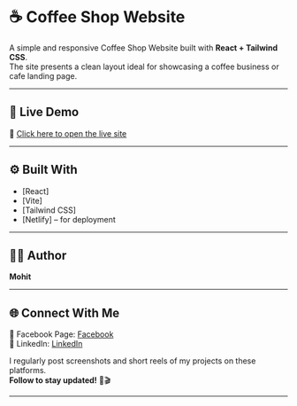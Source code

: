 # ☕ Coffee Shop Website

A simple and responsive Coffee Shop Website built with **React + Tailwind CSS**.  
The site presents a clean layout ideal for showcasing a coffee business or cafe landing page.

---

## 🚀 Live Demo  
🔗 [Click here to open the live site](https://your-site-name.netlify.app)

---

## ⚙️ Built With  
- [React]  
- [Vite]  
- [Tailwind CSS]  
- [Netlify] – for deployment

---

## 🧑‍💻 Author  
**Mohit**

---

## 🌐 Connect With Me  
📘 Facebook Page: [Facebook](https://www.facebook.com/share/14GeGbRMd77/)  
🔗 LinkedIn: [LinkedIn]([https://www.linkedin.com/in/mohit-d](https://www.linkedin.com/in/mohit-d-a83472367?utm_source=share&utm_campaign=share_via&utm_content=profile&utm_medium=android_app))


I regularly post screenshots and short reels of my projects on these platforms.  
**Follow to stay updated!** 📸🎬

---

